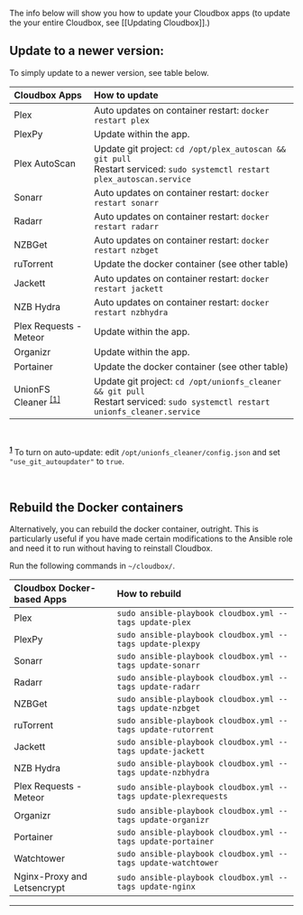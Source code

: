 The info below will show you how to update your Cloudbox apps (to update the your entire Cloudbox, see [[Updating Cloudbox]].)


## Update to a newer version:

To simply update to a newer version, see table below.

| Cloudbox Apps                                     | How to update                                                                                                                       |
|:------------------------------------------------- |:----------------------------------------------------------------------------------------------------------------------------------- |
| Plex                                              | Auto updates on container restart: `docker restart plex`                                                                            |
| PlexPy                                            | Update within the app.                                                                                                              |
| Plex AutoScan                                     | Update git project: `cd /opt/plex_autoscan && git pull` <br /> Restart serviced: `sudo systemctl restart plex_autoscan.service`     |
| Sonarr                                            | Auto updates on container restart: `docker restart sonarr`                                                                          |
| Radarr                                            | Auto updates on container restart: `docker restart radarr`                                                                          |
| NZBGet                                            | Auto updates on container restart: `docker restart nzbget`                                                                          |
| ruTorrent                                         | Update the docker container (see other table)                                                                                       |
| Jackett                                           | Auto updates on container restart: `docker restart jackett`                                                                         |
| NZB Hydra                                         | Auto updates on container restart: `docker restart nzbhydra`                                                                        |
| Plex Requests - Meteor                            | Update within the app.                                                                                                              | 
| Organizr                                          | Update within the app.                                                                                                              |
| Portainer                                         | Update the docker container (see other table)                                                                                       |
| UnionFS Cleaner <sup name="a1">[\[1\]](#f1) </sup> | Update git project: `cd /opt/unionfs_cleaner && git pull` <br /> Restart serviced: `sudo systemctl restart unionfs_cleaner.service` |

<br />

<sup><b name="f1">[1](#a1)</b></sup> To turn on auto-update:  edit `/opt/unionfs_cleaner/config.json` and set `"use_git_autoupdater"` to `true`. 


<br />


## Rebuild the Docker containers

Alternatively, you can rebuild the docker container, outright.  This is particularly useful if you have made certain modifications to the Ansible role and need it to run without having to reinstall Cloudbox. 

Run the following commands in `~/cloudbox/`.


| Cloudbox Docker-based Apps  | How to rebuild                                                  |
|:--------------------------- |:--------------------------------------------------------------- |
| Plex                        | `sudo ansible-playbook cloudbox.yml --tags update-plex`         |
| PlexPy                      | `sudo ansible-playbook cloudbox.yml --tags update-plexpy`       |
| Sonarr                      | `sudo ansible-playbook cloudbox.yml --tags update-sonarr`       |
| Radarr                      | `sudo ansible-playbook cloudbox.yml --tags update-radarr`       |
| NZBGet                      | `sudo ansible-playbook cloudbox.yml --tags update-nzbget`       | 
| ruTorrent                    | `sudo ansible-playbook cloudbox.yml --tags update-rutorrent`   |
| Jackett                     | `sudo ansible-playbook cloudbox.yml --tags update-jackett`      |
| NZB Hydra                   | `sudo ansible-playbook cloudbox.yml --tags update-nzbhydra`     |
| Plex Requests - Meteor      | `sudo ansible-playbook cloudbox.yml --tags update-plexrequests` |
| Organizr                    | `sudo ansible-playbook cloudbox.yml --tags update-organizr`     |
| Portainer                   | `sudo ansible-playbook cloudbox.yml --tags update-portainer`    |
| Watchtower                  | `sudo ansible-playbook cloudbox.yml --tags update-watchtower`   |
| Nginx-Proxy and Letsencrypt | `sudo ansible-playbook cloudbox.yml --tags update-nginx`        |




***
